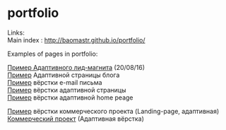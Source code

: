 # portfolio
Links:
<br/>
Main index : http://baomastr.github.io/portfolio/

Examples of pages in portfolio:
<br/>

<a href="https://baomastr.github.io/www/" target="_blank" class="btn">Пример Адаптивного лид-магнита</a> (20/08/16)<br/>
<a href="https://baomastr.github.io/blog-page/" target="_blank" class="btn">Пример</a> Адаптивной страницы блога<br/>
<a href="https://baomastr.github.io/mail/" target="_blank" class="btn">Пример</a> вёрстки e-mail письма<br/>
<a href="http://baomastr.github.io/adaptive-page-example/">Пример</a> вёрстки адаптивной страницы<br/>
<a href="http://baomastr.github.io/example/">Пример</a> вёрстки адаптивной home peage<br/>
<!--<a href="http://baomastr.github.io/Page-for-PC/">Пример</a> вёрстки главной страницы (Минимальная ширина 1024px)<br/>-->
<a href="http://baomastr.github.io/artSound/" target="_blank">Пример</a> вёрстки коммерческого проекта (Landing-page, адаптивная)<br/>
<a href="http://www.kokuplacis.lv/">Коммерческий проект</a> (Адаптивная вёрстка)

